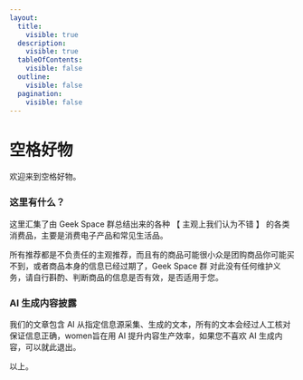 ```yaml
---
layout:
  title:
    visible: true
  description:
    visible: true
  tableOfContents:
    visible: false
  outline:
    visible: false
  pagination:
    visible: false
---
```


# 空格好物

欢迎来到空格好物。

### 这里有什么？

这里汇集了由 Geek Space 群总结出来的各种 【 主观上我们认为不错 】 的各类消费品，主要是消费电子产品和常见生活品。

所有推荐都是不负责任的主观推荐，而且有的商品可能很小众是团购商品你可能买不到，或者商品本身的信息已经过期了，Geek Space 群 对此没有任何维护义务，请自行斟酌、判断商品的信息是否有效，是否适用于您。

### AI 生成内容披露

我们的文章包含 AI 从指定信息源采集、生成的文本，所有的文本会经过人工核对保证信息正确，women旨在用 AI 提升内容生产效率，如果您不喜欢 AI 生成内容，可以就此退出。



以上。

